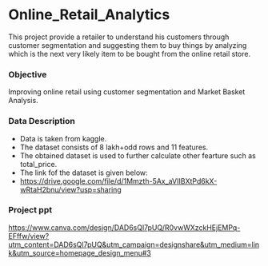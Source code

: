 # Online_Retail_Analytics
This project provide a retailer to understand his customers through customer segmentation and suggesting them to buy things by analyzing which is the next very likely item to be bought from the online retail store.

### **Objective**
Improving online retail using customer segmentation and Market Basket Analysis.

### **Data Description**
- Data is taken from kaggle.
- The dataset consists of 8 lakh+odd rows and 11 features.
- The obtained dataset is used to further calculate other fearture such as total_price.
- The link fof the dataset is given below:
- https://drive.google.com/file/d/1Mmzth-5Ax_aVIIBXtPd6kX-wRtaH2bnu/view?usp=sharing

### **Project ppt**
https://www.canva.com/design/DAD6sQl7pUQ/R0vwWXzckHEjEMPq-EFffw/view?utm_content=DAD6sQl7pUQ&utm_campaign=designshare&utm_medium=link&utm_source=homepage_design_menu#3

